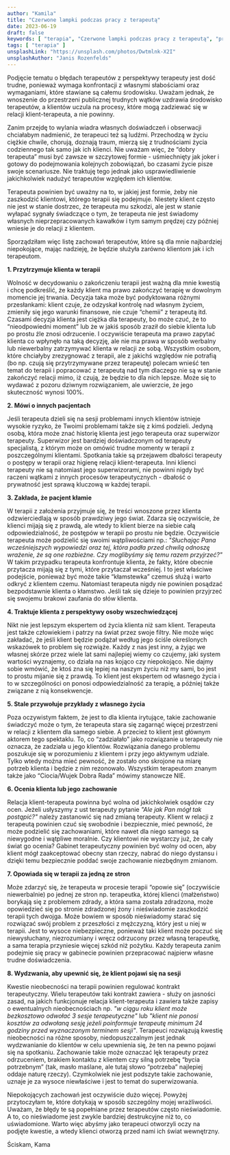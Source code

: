 ```yaml
---
author: "Kamila"
title: "Czerwone lampki podczas pracy z terapeutą"
date: 2023-06-19
draft: false
keywords: [ "terapia", "Czerwone lampki podczas pracy z terapeutą", "praca z terapeutą", "psychoterapia" ]
tags: [ "terapia" ]
unsplashLink: "https://unsplash.com/photos/Dwtmlnk-X2I"
unsplashAuthor: "Janis Rozenfelds"
---
```


Podjęcie tematu o błędach terapeutów z perspektywy terapeuty jest dość trudne, ponieważ wymaga konfrontacji z własnymi słabościami oraz wymaganiami, które stawiane są całemu środowisku. Uważam jednak, że wnoszenie do przestrzeni publicznej trudnych wątków uzdrawia środowisko terapeutów, a klientów uczula na procesy, które mogą zadziewać się w relacji klient-terapeuta, a nie powinny.

Zanim przejdę to wylania wiadra własnych doświadczeń i obserwacji chciałabym nadmienić, że terapeuci też są ludźmi. Przechodzą w życiu ciężkie chwile, chorują, doznają traum, mierzą się z trudnościami życia codziennego tak samo jak ich klienci. Nie uważam więc, że “dobry terapeuta” musi być zawsze w szczytowej formie - uśmiechnięty jak joker i gotowy do podejmowania kolejnych zobowiązań, bo czasami życie pisze swoje scenariusze. Nie traktuję tego jednak jako usprawiedliwienie jakichkolwiek nadużyć terapeutów względem ich klientów. 

Terapeuta powinien być uważny na to, w jakiej jest formie, żeby nie zaszkodzić klientowi, którego terapii się podejmuje. Niestety klient często nie jest w stanie dostrzec, że terapeuta mu szkodzi, ale jest w stanie wyłapać sygnały świadczące o tym, że terapeuta nie jest świadomy własnych nieprzepracowanych kawałków i tym samym prędzej czy później wniesie je do relacji z klientem. 

Sporządziłam więc listę zachowań terapeutów, które są dla mnie najbardziej niepokojące, mając nadzieję, że będzie służyła zarówno klientom jak i ich terapeutom. 

**1. Przytrzymuje klienta w terapii**

Wolność w decydowaniu o zakończeniu terapii jest ważną dla mnie kwestią i chcę podkreślić, że każdy klient ma prawo zakończyć terapię w dowolnym momencie jej trwania. Decyzja taka może być podyktowana różnymi przesłankami: klient czuje, że odzyskał kontrolę nad własnym życiem, zmieniły się jego warunki finansowe, nie czuje “chemii” z terapeutą itd. Czasami decyzja klienta jest ciężka dla terapeuty, bo może czuć, że to “nieodpowiedni moment” lub że w jakiś sposób zraził do siebie klienta lub po prostu źle znosi odrzucenie. I oczywiście terapeuta ma prawo zapytać klienta co wpłynęło na taką decyzję, ale nie ma prawa w sposób werbalny lub niewerbalny zatrzymywać klienta w relacji ze sobą. Wszystkim osobom, które chciałyby  zrezygnować z terapii, ale z jakichś względów  nie potrafią (bo np. czują się przytrzymywane przez terapeutę) polecam wnieść ten temat do terapii i popracować z terapeutą nad tym dlaczego nie są w stanie zakończyć relacji mimo, iż czują, że będzie to dla nich lepsze. Może się to wydawać z pozoru dziwnym rozwiązaniem, ale uwierzcie, że jego skuteczność wynosi 100%.

**2. Mówi o innych pacjentach**

Jeśli terapeuta dzieli się na sesji problemami innych klientów istnieje wysokie ryzyko, że Twoimi problemami także się z kimś podzieli. Jedyną osobą, która może znać historię klienta jest jego terapeuta oraz superwizor terapeuty. Superwizor jest bardziej doświadczonym od terapeuty specjalistą, z którym może on omówić trudne momenty w terapii z poszczególnymi klientami. Spotkania takie są przejawem dbałości terapeuty o postępy w terapii oraz higienę relacji klient-terapeuta. Inni klienci terapeuty nie są natomiast jego superwizorami, nie powinni nigdy być raczeni wątkami z innych procesów terapeutycznych - dbałość o prywatność jest sprawą kluczową w każdej terapii.

**3. Zakłada, że pacjent kłamie** 

W terapii z założenia przyjmuje się, że treści wnoszone przez klienta odzwierciedlają w sposób prawdziwy jego świat. Zdarza się oczywiście, że klienci mijają się z prawdą, ale wtedy to klient bierze na siebie całą odpowiedzialność, że postępów w terapii po prostu nie będzie. Oczywiście terapeuta może podzielić się swoimi wątpliwościami np.: *"Słuchając Pana wcześniejszych wypowiedzi oraz tej, która padła przed chwilą odnoszę wrażenie, że są one rozbieżne. Czy moglibyśmy się temu razem przyjrzeć?"* W takim przypadku terapeuta konfrontuje klienta, że fakty, które obecnie przytacza mijają się z tymi, które przytaczał wcześniej. I to jest właściwe podejście, ponieważ być może takie “kłamstewka” czemuś służą i warto odkryć z klientem czemu. Natomiast terapeuta nigdy nie powinien posądzać bezpodstawnie klienta o kłamstwo. Jeśli tak się dzieje to powinien przyjrzeć się swojemu brakowi zaufania do słów klienta.

**4. Traktuje klienta z perspektywy osoby wszechwiedzącej**

Nikt nie jest lepszym ekspertem od życia klienta niż sam klient. Terapeuta jest także człowiekiem i patrzy na świat przez swoje filtry. Nie może więc zakładać, że jeśli klient będzie podążał według jego ściśle określonych wskazówek to problem się rozwiąże. Każdy z nas jest inny, a żyjąc we własnej skórze przez wiele lat sami najlepiej wiemy co czujemy, jaki system wartości wyznajemy, co działa na nas kojąco czy niepokojąco. Nie dajmy sobie wmówić, że ktoś zna się lepiej na naszym życiu niż my sami, bo jest to prostu mijanie się z prawdą. To klient jest ekspertem od własnego życia i to w szczególności on ponosi odpowiedzialność za terapię, a później także związane z nią konsekwencje. 

**5. Stale przywołuje przykłady z własnego życia**

Poza oczywistym faktem, że jest to dla klienta irytujące, takie zachowanie świadczyć może o tym, że terapeuta stara się zagarnąć więcej przestrzeni w relacji z klientem dla samego siebie. A przecież to klient jest głównym aktorem tego spektaklu. To, co “zadziałało” jako rozwiązanie u terapeuty nie oznacza, że zadziała u jego klientów. Rozwiązania danego problemu poszukuje się w porozumieniu z klientem i przy jego aktywnym udziale. Tylko wtedy można mieć pewność, że zostało ono skrojone na miarę potrzeb klienta i będzie z nim rezonowało. Wszystkim terapeutom znanym także jako “Ciocia/Wujek Dobra Rada” mówimy stanowcze NIE.

**6. Ocenia klienta lub jego zachowanie** 

Relacja klient-terapeuta powinna być wolna od jakichkolwiek osądów czy ocen. Jeżeli usłyszymy z ust terapeuty pytanie *"Ale jak Pan mógł tak postąpić?"* należy zastanowić się nad zmianą terapeuty. Klient w relacji z terapeutą powinien czuć się swobodnie i bezpiecznie, mieć pewność, że może podzielić się zachowaniami, które nawet dla niego samego są niewygodne i wątpliwe moralnie. Czy klientowi nie wystarczy już, że cały świat go ocenia? Gabinet terapeutyczny powinien być wolny od ocen, aby klient mógł zaakceptować obecny stan rzeczy, nabrać do niego dystansu i dzięki temu bezpiecznie poddać swoje zachowanie niezbędnym zmianom. 

**7. Opowiada się w terapii za jedną ze stron**

Może zdarzyć się, że terapeuta w procesie terapii “opowie się” (oczywiście niewerbalnie) po jednej ze stron np. terapeutka, której klienci (małżeństwo) borykają się z problemem zdrady, a która sama została zdradzona, może opowiedzieć się po stronie zdradzonej żony i nieświadomie zaszkodzić terapii tych dwojga. Może bowiem w sposób nieświadomy starać się rozwiązać swój problem z przeszłości z mężczyzną, który jest u niej w terapii. Jest to wysoce niebezpieczne, ponieważ taki klient może poczuć się niewysłuchany, niezrozumiany i wręcz odrzucony przez własną terapeutkę, a sama terapia przyniesie więcej szkód niż pożytku. Każdy terapeuta zanim podejmie się pracy w gabinecie powinien przepracować najpierw własne trudne doświadczenia.

**8. Wydzwania, aby upewnić się, że klient pojawi się na sesji**

Kwestie nieobecności na terapii powinien regulować kontrakt terapeutyczny. Wielu terapeutów taki kontrakt zawiera - służy on jasności zasad, na jakich funkcjonuje relacja klient-terapeuta i zawiera także zapisy o ewentualnych nieobecnościach np. *"w ciągu roku klient może bezkosztowo odwołać 3 sesje terapeutyczne"* lub *"klient nie ponosi kosztów za odwołaną sesję jeżeli poinformuje terapeutę minimum 24 godziny przed wyznaczonym terminem sesji"*. Terapeuci rozwiązują kwestię nieobecności na różne sposoby, niedopuszczalnym jest jednak wydzwanianie do klientów w celu upewnienia się, że ten na pewno pojawi się na spotkaniu. Zachowanie takie może oznaczać lęk terapeuty przez odrzuceniem, brakiem kontaktu z klientem czy silną potrzebę “bycia potrzebnym” (tak, masło maślane, ale tutaj słowo “potrzeba” najlepiej oddaje naturę rzeczy). Czymkolwiek nie jest podszyte takie zachowanie, uznaje je za wysoce niewłaściwe i jest to temat do superwizowania.

Niepokojących zachowań jest oczywiście dużo więcej. Powyżej przytoczyłam te, które dotykają w sposób szczególny mojej wrażliwości. Uważam, że błędy te są popełniane przez terapeutów często nieświadomie. A to, co nieświadome jest zwykle bardziej destrukcyjne niż to, co uświadomione. Warto więc abyśmy jako terapeuci otworzyli oczy na podjęte kwestie, a wtedy klienci otworzą przed nami ich świat wewnętrzny. 

Ściskam, Kama
